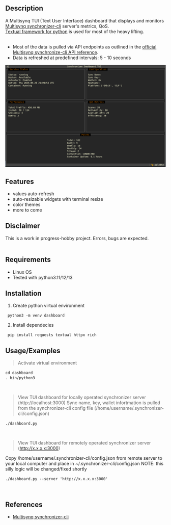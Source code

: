 
## Description
A Multisynq TUI (Text User Interface) dashboard that displays and monitors [Multisynq synchronizer-cli](https://github.com/multisynq/synchronizer-cli) server's metrics, QoS.<br/>
[Textual framework for python](https://textual.textualize.io/) is used for most of the heavy lifting.<br/><br/>
- Most of the data is pulled via API endpoints as outlined in the [official Multisynq synchronize-cli API reference](https://github.com/multisynq/synchronizer-cli?tab=readme-ov-file#dashboard-api-port-3000).<br/>
- Data is refreshed at predefined intervals: 5 - 10 seconds<br/>

![Sample](assets/images/multisync_example1.png)

## Features
- values auto-refresh 
- auto-resizable widgets with terminal resize 
- color themes
- more to come


## Disclaimer
This is a work in progress-hobby project. Errors, bugs are expected.<br/><br/>

## Requirements
- Linux OS
- Tested with python3.11/12/13

  
## Installation

1) Create python virtual environment
```
 python3 -m venv dashboard
```

2) Install dependecies
```
 pip install requests textual httpx rich
```

## Usage/Examples

> Activate virtual environment
```
cd dashboard
. bin/python3
```
<br/>

> View TUI dashboard for locally operated synchronizer server (http://localhost:3000)
Sync name, key, wallet infortmation is pulled from the synchronizer-cli config file (/home/username/.synchronizer-cli/config.json)<br/>
```
./dashboard.py
```
<br/>

> View TUI dashboard for remotely operated synchronizer server (http://x.x.x.x:3000)

Copy /home/username/.synchronizer-cli/config.json from remote server to your local computer and place in ~/.synchronizer-cli/config.json
NOTE: this silly logic will be changed/fixed shortly
```
./dashboard.py --server 'http://x.x.x.x:3000'
```

<br/>

## References
- [Multisynq synchronizer-cli](https://github.com/multisynq/synchronizer-cli)
